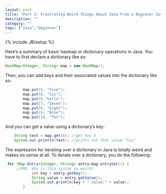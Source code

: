 ```yaml
---
layout: post
title: "Part 3: Frustrating Weird Things About Java From a Beginner Java Coder"
description: ""
category: ""
tags: ["java","beginner"]
---
```

{% include JB/setup %}

Here’s a summary of basic hasmap or dictionary operations in Java. You have to first declare a dictionary like so:

```java
HashMap<Integer, String> map = new HashMap();
```

Then, you can add keys and their associated values into the dictionary like so:
```java
        map.put(5, "Five");
        map.put(6, "Six");
        map.put(6,"hello");
        map.put(7, "Seven");
        map.put(8, "Eight");
        map.put(9, "Nine");
        map.put(10, "Ten");
```

And you can get a value using a dictionary’s key:
```java
    String text = map.get(6); //get key 6
    System.out.println(text); //prints out that value "Six"
```

The expression for iterating over a dictionary in Java is totally weird and makes no sense at all. To iterate over a dictionary, you do the following:
```java
 for (Map.Entry<Integer, String> entry:map.entrySet()) {
     //OMG. Why is this syntax so weird?
            int key = entry.getKey();
            String value = entry.getValue();
            System.out.println(key + " value:" + value);
        }
```
